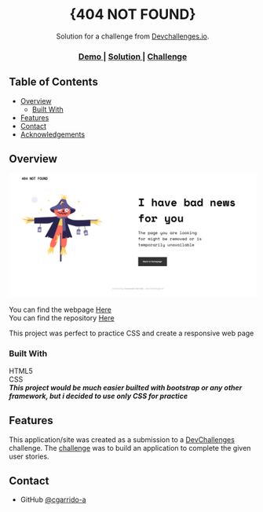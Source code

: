 <!-- Please update value in the {}  -->

<h1 align="center">{404 NOT FOUND}</h1>

<div align="center">
   Solution for a challenge from  <a href="http://devchallenges.io" target="_blank">Devchallenges.io</a>.
</div>

<div align="center">
  <h3>
    <a href="https://{your-demo-link.your-domain}">
      Demo
    </a>
    <span> | </span>
    <a href="https://{your-url-to-the-solution}">
      Solution
    </a>
    <span> | </span>
    <a href="https://devchallenges.io/challenges/wBunSb7FPrIepJZAg0sY">
      Challenge
    </a>
  </h3>
</div>

<!-- TABLE OF CONTENTS -->

## Table of Contents

- [Overview](#overview)
  - [Built With](#built-with)
- [Features](#features)
- [Contact](#contact)
- [Acknowledgements](#acknowledgements)

<!-- OVERVIEW -->

## Overview

![screenshot](https://github.com/cgarrido-a/404-not-found-DevChallenges/blob/main/images/Captura%20de%20pantalla%20de%202021-08-31%2023-20-55.png)

You can find the webpage <a href= "https://boring-darwin-26b9b3.netlify.app">Here</a> <br>
You can find the repository <a href= "https://github.com/cgarrido-a/404-not-found-DevChallenges">Here</a>

This project was perfect to practice CSS and create a responsive web page


### Built With

HTML5 <br>
CSS <br>
***This project would be much easier builted with bootstrap or any other framework, but i decided
to use only CSS for practice***

## Features

<!-- List the features of your application or follow the template. Don't share the figma file here :) -->

This application/site was created as a submission to a [DevChallenges](https://devchallenges.io/challenges) challenge. The [challenge](https://devchallenges.io/challenges/wBunSb7FPrIepJZAg0sY) was to build an application to complete the given user stories.



## Contact
- GitHub [@cgarrido-a](https://github.com/cgarrido-a)
